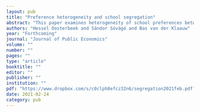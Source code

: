 ```yaml
---
layout: pub
title: "Preference heterogeneity and school segregation"
abstract: "This paper examines heterogeneity of school preferences between ethnic and social groups and quantifies the importance of this heterogeneity for school segregation. We use rich data from the secondary-school match in Amsterdam. Our key findings are that heterogeneity of preferences for schools is substantial and that 40\% of school segregation by ethnicity and close to 25\% of school segregation by household income, can be attributed to it. Ability tracking is the other main determinant of school segregation. Results from policy simulations indicate that minority quotas reduce segregation within ability tracks considerably, but this comes at the cost of many students receiving less-preferred assignments and a higher share of unassigned students."
authors: "Hessel Oosterbeek and Sándor Sóvágó and Bas van der Klaauw"
year: "Forthcoming"
journal: "Journal of Public Economics"
volume: ""
number: ""
pages: ""
type: "article"
booktitle: ""
editor: ""
publisher: ""
institution: ""
pdf: "https://www.dropbox.com/s/c0clph8efcz32n6/segregation2021feb.pdf?dl=0"
date: 2021-02-24
category: pub
---
```

